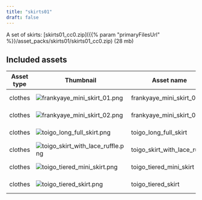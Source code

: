```yaml
---
title: "skirts01"
draft: false
---
```


A set of skirts: [skirts01_cc0.zip]({{% param "primaryFilesUrl" %}}/asset_packs/skirts01/skirts01_cc0.zip) (28 mb)


## Included assets

| Asset type | Thumbnail | Asset name | Author | Source | License |
| ---------- | --------- | ---------- | ------ | ------ | ------- |
| clothes | ![frankyaye_mini_skirt_01.png](frankyaye_mini_skirt_01.png) | frankyaye_mini_skirt_01 | frankyaye | [asset repo](http://www.makehumancommunity.org/node/129) | CC0 |
| clothes | ![frankyaye_mini_skirt_02.png](frankyaye_mini_skirt_02.png) | frankyaye_mini_skirt_02 | frankyaye | [asset repo](http://www.makehumancommunity.org/node/131) | CC0 |
| clothes | ![toigo_long_full_skirt.png](toigo_long_full_skirt.png) | toigo_long_full_skirt | MargaretToigo | [asset repo](http://www.makehumancommunity.org/node/1727) | CC0 |
| clothes | ![toigo_skirt_with_lace_ruffle.png](toigo_skirt_with_lace_ruffle.png) | toigo_skirt_with_lace_ruffle | MargaretToigo | [asset repo](http://www.makehumancommunity.org/node/1731) | CC0 |
| clothes | ![toigo_tiered_mini_skirt.png](toigo_tiered_mini_skirt.png) | toigo_tiered_mini_skirt | MargaretToigo | [asset repo](http://www.makehumancommunity.org/node/1668) | CC0 |
| clothes | ![toigo_tiered_skirt.png](toigo_tiered_skirt.png) | toigo_tiered_skirt | MargaretToigo | [asset repo](http://www.makehumancommunity.org/node/1641) | CC0 |
